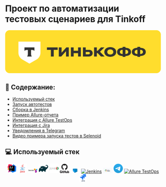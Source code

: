 # Проект по автоматизации тестовых сценариев для Tinkoff
<p align="center">
<a href="https://www.tinkoff.ru/"><img title="Логотип Tinkoff" src="media/logos/tinkoffLogo.png"></a>
</p>

## :scroll: Содержание:

- [Используемый стек](#computer-используемый-стек)
- [Запуск автотестов](#arrow_forward-запуск-автотестов)
- [Сборка в Jenkins](#-сборка-в-jenkins)
- [Пример Allure-отчета](#-пример-allure-отчета)
- [Интеграция с Allure TestOps](#-интеграция-с-allure-testOps)
- [Интеграция с Jira](#-интеграция-с-jira)
- [Уведомления в Telegram](#-уведомления-в-telegram-с-использованием-бота)
- [Видео примера запуска тестов в Selenoid](#-видео-примера-запуска-тестов-в-selenoid)

## :computer: Используемый стек

<p align="center">
<a href="https://www.jetbrains.com/idea/"><img width="6%" title="IntelliJ IDEA" src="media/logos/intellij-original.svg"></a> 
<a href="https://www.java.com/"><img width="6%" title="Java" src="media/logos/java-original-wordmark.svg"></a> 
<a href="https://selenide.org/"><img width="6%" title="Selenide" src="media/logos/selenide-logo-big.png"></a>
<a href="https://gradle.org/"><img width="6%" title="Gradle" src="media/logos/gradle-original.svg"></a>
<a href="https://junit.org/junit5/"><img width="6%" title="JUnit5" src="media/logos/junit-original-wordmark.svg"></a> 
<a href="https://github.com/"><img width="6%" title="GitHub" src="media/logos/github-original-wordmark.svg"></a> 
<a href="https://aerokube.com/selenoid/"><img width="6%" title="Selenoid" src="media/logos/selenoid.jpeg"></a>
<a href="https://www.jenkins.io/"><img width="6%" title="Jenkins" src="media/logos/Jenkins.svg"></a> 
<a href="https://github.com/allure-framework/allure2"><img width="6%" title="Allure Report" src="media/logos/allure_report.png"></a>
<a href="https://telegram.org/"><img width="6%" title="Telegram" src="media/logos/Telegram_Logo.png"></a> 
<a href="https://qameta.io/"><img width="5%" title="Allure TestOps" src="media/logos/AllureTestOps.svg"></a> 
<a href="https://www.atlassian.com/ru/software/jira/"><img width="5%" title="Jira" src="media/logos/jira-original-wordmark.svg"></a> 
</p>
